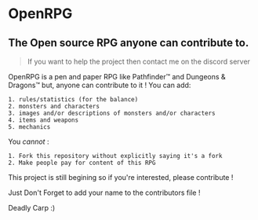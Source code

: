 # OpenRPG
## The Open source RPG anyone can contribute to.
> If you want to help the project then contact me on the discord server 

OpenRPG is a pen and paper RPG like Pathfinder™ and Dungeons & Dragons™ but, anyone can contribute to it !
 You can add:
```
1. rules/statistics (for the balance)
2. monsters and characters
3. images and/or descriptions of monsters and/or characters
4. items and weapons
5. mechanics
```

You _cannot_ :
```
1. Fork this repository without explicitly saying it's a fork
2. Make people pay for content of this RPG
```

This project is still begining so if you're interested, please contribute !

Just Don't Forget to add your name to the contributors file !

Deadly Carp :)


